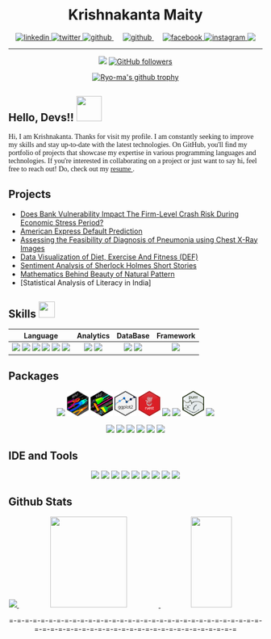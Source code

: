<div display="inline-block" align="center"> <h1 style="font-family: 'Elephant' font-size:100px"> Krishnakanta Maity </h1>

</div>
<div display="inline-block" align="center"> 
  <a href="https://www.linkedin.com/in/iamkkmcmd" title="Linkedin">
    <img width="35px" src="https://img.icons8.com/nolan/64/1A6DFF/C822FF/linkedin.png" alt="linkedin" style="vertical-align:top;">
  </a>
 <a href="https://twitter.com/iamkkmcmd" title="Twitter">
    <img width="35px" src="https://img.icons8.com/nolan/64/twitter-circled.png" alt="twitter" style="vertical-align:top;">
  </a>
 <a href="https://www.github.com/iamkkmcmd/" title="Github">
    <img width="35px" src="https://img.icons8.com/nolan/64/github.png" alt="github" style="vertical-align:top;">
  </a> 
  &emsp;
 <a href="https://iamkkmcmd.github.io/" title="Portfolio">
    <img width="50px" src="https://img.icons8.com/external-flaticons-flat-flat-icons/64/null/external-website-resume-flaticons-flat-flat-icons-2.png" alt="github" style="vertical-align:top;"/>
  </a>
 &emsp;
 <a href="https://www.facebook.com/iamkkmcmd/" title="Facebook">
    <img width="35px" src="https://img.icons8.com/nolan/64/facebook-new.png" alt="facebook" style="vertical-align:top;">
  </a> 
  <a href="https://www.instagram.com/iamkkmcmd/" title="Instagram">
    <img width="35px" src="https://img.icons8.com/nolan/64/instagram-new.png" alt="instagram" style="vertical-align:top;">
  </a> 
 <a href="https://www.pinterest.com/iamkkmcmd/" title="Pinterest">
    <img width="35px" src="https://img.icons8.com/nolan/64/pinterest.png" style="vertical-align:top;">
  </a> 
</div>
<hr>

<div align="center">
  
  ![](https://komarev.com/ghpvc/?username=iamkkmcmd&color=green)
  [![GitHub followers](https://img.shields.io/github/followers/iamkkmcmd.svg?style=social&label=Followers&maxAge=2592000)](https://github.com/iamkkmcmd?tab=followers)
  
  [![Ryo-ma's github trophy](https://github-profile-trophy.vercel.app/?username=iamkkmcmd&row=1)](https://github.com/iamkkmcmd/github-profile-trophy)
  </div>

<!--Social Profiles-->
<!-- [![LinkedIn Badge](https://img.shields.io/badge/LinkedIn-0077B5?style=for-the-badge&logo=linkedin&logoColor=white)](https://www.linkedin.com/in/iamkkmcmd)
[![Twitter Badge](https://img.shields.io/badge/Twitter-1DA1F2?style=for-the-badge&logo=twitter&logoColor=white)](https://www.twitter.com/iamkkmcmd)
[![Hackerrank Badge](https://img.shields.io/badge/-Hackerrank-2EC866?style=for-the-badge&logo=HackerRank&logoColor=white)](https://www.hackerrank.com/iamkkmcmd)
[![Github Badge](https://img.shields.io/badge/GitHub-100000?style=for-the-badge&logo=github&logoColor=white)](https://www.github.com/iamkkmcmd)
[![Pinterest Badge](https://img.shields.io/badge/Pinterest-%23E60023.svg?&style=for-the-badge&logo=Pinterest&logoColor=white)](https://www.pinterest.com/iamkkmcmd)
[![Facebook Badge](	https://img.shields.io/badge/Facebook-1877F2?style=for-the-badge&logo=facebook&logoColor=white)](https://www.facebook.com/iamkkmcmd)
[![Instagram Badge](https://img.shields.io/badge/Instagram-E4405F?style=for-the-badge&logo=instagram&logoColor=white)](https://www.instagram.com/iamkkmcmd) -->


## Hello, Devs!! <img src = "https://raw.githubusercontent.com/MartinHeinz/MartinHeinz/master/wave.gif" width = 50px height=50px>
<p style='font-family: "Kamal", cursive;'> Hi, I am Krishnakanta. Thanks for visit my profile. I am constantly seeking to improve my skills and stay up-to-date with the latest technologies. On GitHub, you'll find my portfolio of projects that showcase my expertise in various programming languages and technologies. If you're interested in collaborating on a project or just want to say hi, feel free to reach out! Do, check out my <a href = './iamkkmcmd_resume.pdf'> resume </a>. </p>

## Projects
- [Does Bank Vulnerability Impact The Firm-Level Crash Risk During Economic Stress Period?](https://github.com/iamkkmcmd/SummerProject)
- [American Express Default Prediction](https://github.com/iamkkmcmd/DefaultPrediction)
- [Assessing the Feasibility of Diagnosis of Pneumonia using Chest X-Ray Images](https://github.com/iamkkmcmd/ML_Project-Group_3ml)
- [Data Visualization of Diet, Exercise And Fitness (DEF)](https://github.com/iamkkmcmd/PDS-Project)
- [Sentiment Analysis of Sherlock Holmes Short Stories](https://github.com/iamkkmcmd/holmes-story-analysis)
- [Mathematics Behind Beauty of Natural Pattern](https://iamkkm-cmd.shinyapps.io/BeautyOfNature/)
- [Statistical Analysis of Literacy in India]



<!-- https://github-profile-summary-cards.vercel.app/api/cards/profile-details?username=iamkkmcmd&theme=vue  -->

## Skills <img src = "https://media2.giphy.com/media/QssGEmpkyEOhBCb7e1/giphy.gif?cid=ecf05e47a0n3gi1bfqntqmob8g9aid1oyj2wr3ds3mg700bl&rid=giphy.gif" width = 32px height=32px>
<div display="inline-block"; text-align="center";>
  
</div>
 
| Language | Analytics | DataBase | Framework |
|:----:|:----:|:----:|:----:|
| ![](https://img.shields.io/badge/R-276DC3?style=for-the-badge&logo=r&logoColor=white) ![](https://img.shields.io/badge/Python-FFD43B?style=for-the-badge&logo=python&logoColor=blue) ![](https://img.shields.io/badge/C-00599C?style=for-the-badge&logo=c&logoColor=white) ![](https://img.shields.io/badge/LaTeX-47A141?style=for-the-badge&logo=LaTeX&logoColor=white) ![](https://img.shields.io/badge/HTML5-E34F26?style=for-the-badge&logo=html5&logoColor=white) ![](https://img.shields.io/badge/CSS3-1572B6?style=for-the-badge&logo=css3&logoColor=white)| ![](https://img.shields.io/badge/Tableau-E97627?style=for-the-badge&logo=Tableau&logoColor=white) ![](https://img.shields.io/badge/PowerBI-F2C811?style=for-the-badge&logo=Power%20BI&logoColor=white) |  ![](https://img.shields.io/badge/PostgreSQL-316192?style=for-the-badge&logo=postgresql&logoColor=white)  ![](https://img.shields.io/badge/MySQL-005C84?style=for-the-badge&logo=mysql&logoColor=white)  |   ![](https://img.shields.io/badge/Flask-000000?style=for-the-badge&logo=flask&logoColor=white)   |

## Packages
<p align="center">
    <img height="50px" src="https://github.com/tidyverse/tidyverse.org/blob/master/static/images/hex-tidyverse.png"/>
    <img height="50px" src="https://github.com/tidyverse/dplyr/blob/main/man/figures/logo.png"/>
    <img height="50px" src="https://github.com/tidyverse/tidyr/blob/main/man/figures/logo.png"/>
    <img height="50px" src="https://github.com/tidyverse/ggplot2/blob/main/man/figures/logo.png"/>
    <img height="50px" src="https://github.com/tidyverse/rvest/blob/main/man/figures/logo.png"/>
    <img height="50px" src="https://github.com/tidyverse/stringr/blob/main/man/figures/logo.png"/>
    <img height="50px" src="https://github.com/tidyverse/lubridate/blob/main/man/figures/logo.png"/>
    <img height="50px" src="https://github.com/tidyverse/purrr/blob/main/man/figures/logo.png"/>
    <img height="50px" src="https://github.com/tidyverse/readr/blob/main/man/figures/logo.png"/>
 </p>

<p align="center">
  <img src = "https://img.shields.io/badge/Numpy-777BB4?style=for-the-badge&logo=numpy&logoColor=white"/>
  <img src = "https://img.shields.io/badge/Pandas-2C2D72?style=for-the-badge&logo=pandas&logoColor=white"/>
  <img src = "https://img.shields.io/badge/PyTorch-EE4C2C?style=for-the-badge&logo=PyTorch&logoColor=white"/>
  <img src = "https://img.shields.io/badge/scikit_learn-F7931E?style=for-the-badge&logo=scikit-learn&logoColor=white"/>
  <img src = "https://img.shields.io/badge/OpenCV-27338e?style=for-the-badge&logo=OpenCV&logoColor=white"/>
  <img src = "https://img.shields.io/badge/Plotly-239120?style=for-the-badge&logo=plotly&logoColor=white"/>
</p>
 
## IDE and Tools
<p align="center">
  <img src = "https://img.shields.io/badge/RStudio-75AADB?style=for-the-badge&logo=RStudio&logoColor=white"/>
  <img src = "https://img.shields.io/badge/Colab-F9AB00?style=for-the-badge&logo=googlecolab&color=525252"/>
  <img src = "https://img.shields.io/badge/Jupyter-F37626.svg?&style=for-the-badge&logo=Jupyter&logoColor=white"/>
  <img src = "https://img.shields.io/badge/VSCode-0078D4?style=for-the-badge&logo=visual%20studio%20code&logoColor=white"/>
  <img src = "https://img.shields.io/badge/Microsoft_Excel-217346?style=for-the-badge&logo=microsoft-excel&logoColor=white"/>
  <img src = "https://img.shields.io/badge/Microsoft_Word-2B579A?style=for-the-badge&logo=microsoft-word&logoColor=white"/>
  <img src = "https://img.shields.io/badge/Microsoft_PowerPoint-B7472A?style=for-the-badge&logo=microsoft-powerpoint&logoColor=white"/>
  <img src = "https://img.shields.io/badge/Overleaf-47A141?style=for-the-badge&logo=Overleaf&logoColor=white"/>
  <img src = "https://img.shields.io/badge/Adobe%20Photoshop-31A8FF?style=for-the-badge&logo=Adobe%20Photoshop&logoColor=black"/>
</p>
 
## Github Stats
<p align="center">
<a href="https://github.com/iamkkmcmd">
  <img height="180em" src="http://github-profile-summary-cards.vercel.app/api/cards/profile-details?username=iamkkmcmd&theme=2077"/>
  <img height="180em" width="55%" src="https://github-readme-stats-eight-theta.vercel.app/api?username=jeniblodev&show_icons=true&theme=algolia&include_all_commits=true&count_private=true"/>
  <img height="180em"  width="40%" src="https://github-readme-stats-eight-theta.vercel.app/api/top-langs/?username=iamkkmcmd&layout=compact&langs_count=8&theme=algolia"/>
</a>
</p>

<p align="center">
  =-=-=-=-=-=-=-=-=-=-=-=-=-=-=-=-=-=-=-=-=-=-=-=-=-=-=-=-=-=-=-=-=-=-=-=-=-=-=-=-=-=-=-=-=-=-=-=-=-=-=-=-=-=-=-=-=-=
</p>

